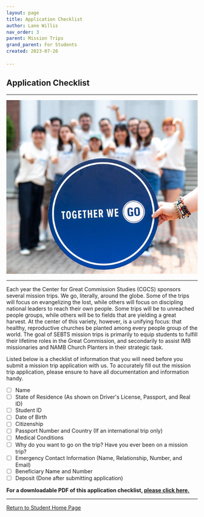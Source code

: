 ```yaml
---
layout: page
title: Application Checklist
author: Lane Willis
nav_order: 3
parent: Mission Trips
grand_parent: For Students
created: 2023-07-26

---
```


## Application Checklist

---

![Together We Go](/assets/images/tshirt-images/together%20we%20go%20sign%20with%20group.jpg)

---

Each year the Center for Great Commission Studies (CGCS) sponsors several mission trips. We go, literally, around the globe. Some of the trips will focus on evangelizing the lost, while others will focus on discipling national leaders to reach their own people. Some trips will be to unreached people groups, while others will be to fields that are yielding a great harvest. At the center of this variety, however, is a unifying focus: that healthy, reproductive churches be planted among every people group of the world. The goal of SEBTS mission trips is primarily to equip students to fulfill their lifetime roles in the Great Commission, and secondarily to assist IMB missionaries and NAMB Church Planters in their strategic task.  

Listed below is a checklist of information that you will need before you submit a mission trip application with us. To accurately fill out the mission trip application, please ensure to have all documentation and information handy.

- [ ] Name
- [ ] State of Residence (As shown on Driver's License, Passport, and Real ID)
- [ ] Student ID
- [ ] Date of Birth
- [ ] Citizenship
- [ ] Passport Number and Country (If an international trip only)
- [ ] Medical Conditions
- [ ] Why do you want to go on the trip? Have you ever been on a mission trip?
- [ ] Emergency Contact Information (Name, Relationship, Number, and Email)
- [ ] Beneficiary Name and Number
- [ ] Deposit (Done after submitting application)

**For a downloadable PDF of this application checklist, [please click here.](/files/Mission%20Trips-Students.pdf)**


---

[Return to Student Home Page](/for-students/for-students.html)